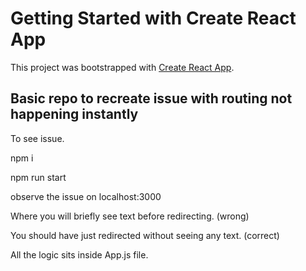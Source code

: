 # Getting Started with Create React App

This project was bootstrapped with [Create React App](https://github.com/facebook/create-react-app).

## Basic repo to recreate issue with routing not happening instantly

To see issue.

npm i

npm run start

observe the issue on localhost:3000

Where you will briefly see text before redirecting. (wrong)

You should have just redirected without seeing any text. (correct)

All the logic sits inside App.js file.
